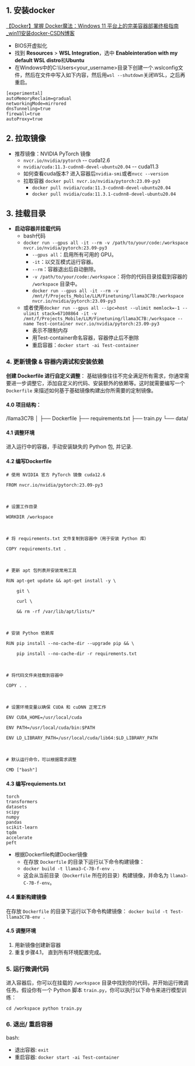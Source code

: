 ## 1. 安装docker

[【Docker】掌握 Docker魔法：Windows 11 平台上的完美容器部署终极指南_win11安装docker-CSDN博客](https://blog.csdn.net/joeyoj/article/details/136427362)

- BIOS开虚拟化
- 找到 **Resources** > **WSL Integration**，选中 **Enableinteration with my default WSL distro**和**Ubuntu**
- 在Windows中的C:\Users\<your_username>目录下创建一个.wslconfig文件，然后在文件中写入如下内容，然后用`wsl --shutdown`关闭WSL，之后再重启。
```
[experimental]
autoMemoryReclaim=gradual  
networkingMode=mirrored
dnsTunneling=true
firewall=true
autoProxy=true
```

## 2. 拉取镜像

- 推荐镜像：NVIDIA PyTorch 镜像
	- `nvcr.io/nvidia/pytorch` -- cuda12.6
	- `nvidia/cuda:11.3-cudnn8-devel-ubuntu20.04`  -- cuda11.3
	- 如何查看cuda版本? 进入容器后`nvidia-smi`或者`nvcc --version`
	- 拉取容器 `docker pull nvcr.io/nvidia/pytorch:23.09-py3`
		- `docker pull nvidia/cuda:11.3-cudnn8-devel-ubuntu20.04`
		- `docker pull nvidia/cuda:11.3.1-cudnn8-devel-ubuntu20.04`

## 3. 挂载目录

- **启动容器并挂载代码**
	- bash代码
	- ```docker run --gpus all -it --rm -v /path/to/your/code:/workspace nvcr.io/nvidia/pytorch:23.09-py3```
		- `--gpus all`：启用所有可用的 GPU。
		- `-it`：以交互模式运行容器。
		- `--rm`：容器退出后自动删除。
		- `-v /path/to/your/code:/workspace`：将你的代码目录挂载到容器的 `/workspace` 目录中。
		- `docker run --gpus all -it --rm -v /mnt/f/Projects_Mobile/LLM/Finetuning/llama3C7B:/workspace nvcr.io/nvidia/pytorch:23.09-py3`
	- 或者使用`docker run --gpus all --ipc=host --ulimit memlock=-1 --ulimit stack=67108864 -it -v /mnt/f/Projects_Mobile/LLM/Finetuning/llama3C7B:/workspace --name Test-container nvcr.io/nvidia/pytorch:23.09-py3
`
		- 表示不限制内存
		- 用Test-container命名容器，容器停止后不删除
		- 重启容器：`docker start -ai Test-container`

### 4. 更新镜像 & 容器内调试和安装依赖

**创建 Dockerfile 进行自定义调整**： 基础镜像往往不完全满足所有需求，你通常需要进一步调整它，添加自定义的代码、安装额外的依赖等。这时就需要编写一个 `Dockerfile` 来描述如何基于基础镜像构建出你所需要的定制镜像。
#### 4.0 项目结构：

/llama3C7B 
│ 
├── Dockerfile 
├── requirements.txt 
├── train.py 
└── data/

#### 4.1 调整环境

进入运行中的容器，手动安装缺失的 Python 包, 并记录.

#### 4.2 编写Dockerfile
```
# 使用 NVIDIA 官方 PyTorch 镜像 cuda12.6

FROM nvcr.io/nvidia/pytorch:23.09-py3

  

# 设置工作目录

WORKDIR /workspace

  

# 将 requirements.txt 文件复制到容器中（用于安装 Python 库）

COPY requirements.txt .

  

# 更新 apt 包列表并安装常用工具

RUN apt-get update && apt-get install -y \

    git \

    curl \

    && rm -rf /var/lib/apt/lists/*

  

# 安装 Python 依赖库

RUN pip install --no-cache-dir --upgrade pip && \

    pip install --no-cache-dir -r requirements.txt

  

# 将代码文件夹挂载到容器中

COPY . .

  

# 设置环境变量以确保 CUDA 和 cuDNN 正常工作

ENV CUDA_HOME=/usr/local/cuda

ENV PATH=/usr/local/cuda/bin:$PATH

ENV LD_LIBRARY_PATH=/usr/local/cuda/lib64:$LD_LIBRARY_PATH

  

# 默认运行命令，可以根据需求调整

CMD ["bash"]
```

#### 4.3 编写requiements.txt
```
torch
transformers
datasets
scipy
numpy
pandas
scikit-learn
tqdm
accelerate
peft

```

- 根据Dockerfile构建Docker镜像
	- 在存放 `Dockerfile` 的目录下运行以下命令构建镜像：
	- `docker build -t llama3-C-7B-f-env .`
	- 这会从当前目录（`Dockerfile` 所在的目录）构建镜像，并命名为 `llama3-C-7B-f-env`。



#### 4.4 重新构建镜像

在存放 `Dockerfile` 的目录下运行以下命令构建镜像：
`docker build -t Test-llama3C7B-env .`

#### 4.5 调整环境
 
1. 用新镜像创建新容器
2. 重复步骤4.1， 直到所有环境配置完成。


### 5. 运行微调代码

进入容器后，你可以在挂载的 `/workspace` 目录中找到你的代码，并开始运行微调任务。假设你有一个 Python 脚本 `train.py`，你可以执行以下命令来进行模型训练：

`cd /workspace python train.py`

### 6. 退出/ 重启容器

bash: 
- 退出容器: `exit`
- 重启容器: `docker start -ai Test-container`
